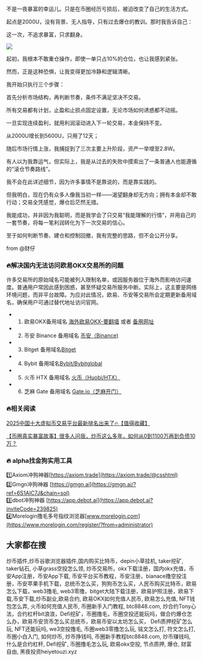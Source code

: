 不是一夜暴富的幸运儿。只是在币圈经历亏损后，被迫改变了自己的生活方式。

起点是2000U，没有背景、无人指导，只有过去爆仓的教训。那时我告诉自己：

这一次，不追求暴富，只求翻身。

[![](https://307e939.webp.li/20250625111603856.png)](https://btc8848.com/top-10-exchanges)

起初，我根本不敢重仓操作，即使一单只占10%的仓位，也让我感到紧张。

然而，正是这种恐惧，让我变得更加冷静和逻辑清晰。

我开始只执行三个步骤：

首先分析市场结构，再判断节奏，条件不满足坚决不交易。

所有交易都有计划，止盈和止损点固定设置，无论市场如何诱惑都不动摇。

一旦实现连续盈利，就用利润滚动进入下一轮交易，本金保持不变。

从2000U增长到5600U，只用了12天；

随后市场行情上涨，我捕捉到了三次主要上升阶段，资产一举增至2.8W。

有人以为我靠运气，但实际上，我是从过去的失败中摸索出了一条普通人也能遵循的“滚仓节奏路线”。

我不会在此详述细节，因为许多事情不是靠说的，而是靠实践的。

但我明白，现在仍有众多人像我当初一样——渴望翻身却无方向；拥有本金却不敢行动；交易全凭感觉，爆仓后茫然无措。

我能成功，并非因为我聪明，而是我学会了只交易“我能理解的行情”，并用自己的一套节奏，将每一笔利润转化为下一次交易的信心。

至于如何判断节奏、建仓和控制回撤，我有完整的思路，但不会公开分享。

from @财仔

### 🔥解决国内无法访问欧易OKX交易所的问题
许多交易所的原始域名可能被列入限制名单，或因服务器位于海外而影响访问速度。普通用户常因此感到困惑，甚至怀疑交易所服务中断。实际上，这主要是网络环境问题，而非平台故障。为应对此情况，欧易、币安等交易所会定期更新备用域名，确保用户可通过替代地址访问官网。

- 1. 欧易OKX备用域名 [海外欧易OKX-要翻墙](https://www.okx.com/zh-hans/join/18639032) 或者 [备用网址](https://www.chouyi.world/zh-hans/join/18639032) 
- 2. 币安 Binance 备用域名 [币安（Binance)](https://accounts.binance.com/zh-CN/register?ref=36457687)
- 3. Bitget 备用域名[Bitget](https://www.bitget.com/zh-CN/referral/register?from=referral&clacCode=VRNEYUTR)
- 4. Bybit 备用域名[Bybit/Bybitglobal](https://www.bybitglobal.com/zh-MY/invite/?ref=VMKORMM)
- 5. 火币 HTX 备用域名 [火币（Huobi/HTX）](https://www.htx.com/invite/zh-cn/1f?invite_code=whf45223)
- 6. 芝麻 Gate 备用域名 [Gate.io（芝麻开门）](https://www.gate.io/zh/signup?ref_type=103&ref=A1ERAQ)

### 🔥相关阅读
[2025中国十大虚拟币交易平台最新排名出来了🔥【值得收藏】](https://btc8848.com/top-10-exchanges/)

[【币圈真实暴富故事】很多人问我，炒币这么多年，如何从0到1100万再到负债10万？](https://heiyetouzi.xyz/biquanstory001/)


### 🔥 alpha找金狗实用工具
1️⃣Axiom冲狗神器[https://axiom.trade](https://axiom.trade/@csshtml)  
2️⃣Gmgn冲狗神器 [https://gmgn.ai](https://gmgn.ai/?ref=6S1AIC7J&chain=sol)  
3️⃣dbot冲狗神器 [https://app.debot.ai](https://app.debot.ai?inviteCode=239825)  
4️⃣Morelogin撸毛多号指纹浏览器[www.morelogin.com](https://www.morelogin.com/register/?from=administrator)  


## 大家都在搜
炒币插件,炒币谷歌浏览器插件,国内购买比特币，depin小草挂机, taker挖矿, taker钻石, 小草grass空投怎么领, 炒币交易所，okx下载注册，国内okx充值，币安App注册，币安App下载, 币安平台买币教程，币安注册，bianace撸空投注册，币安苹果手机下载，总统币怎么买，狗狗币怎么买，人民币购买比特币，欧易 怎么下载，web3撸毛, web3零撸，bitget大陆下载注册，欧易护照注册，欧易下载,币安下载,炒币副业,欧易合约, 欧易OKX如何充值人民币, 欧易怎么充值, NFT钱包怎么弄, 火币如何充值人民币, 币圈新手入门教程, btc8848.com, 炒合约Tony心法，合约杠杆bit浪浪，Defi挖矿，币圈撸毛，币圈空投还能玩吗，做合约爆仓怎么办，欧易币安货币怎么买总统币，欧易币安以太坊怎么买， Defi质押挖矿怎么玩, NFT还能玩吗, we3空投撸毛, 币圈web3零撸怎么玩, 铭文怎么打, 符文怎么打, 币圈小白入门, 如何炒币, 炒币挣钱吗, 币圈新手教程btc8848.com, 炒币赚钱吗, 什么是合约杠杆, Defi挖矿, 币圈撸毛怎么玩, 欧易okx空投, 节点质押, 爆仓, 财富自由, 黑夜投资heiyetouzi.xyz